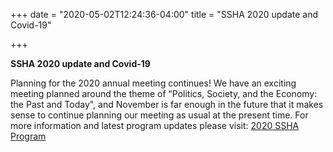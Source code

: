 +++
date = "2020-05-02T12:24:36-04:00"
title = "SSHA 2020 update and Covid-19"

+++

**SSHA 2020 update and Covid-19**

Planning for the 2020 annual meeting continues!  We have an exciting meeting planned around the theme of “Politics, Society, and the Economy:  the Past and Today", and November is far enough in the future that it makes sense to continue planning our meeting as usual at the present time. For more information and latest program updates please visit: <a href="http://ssha2020.ssha.org/" target="_blank">2020 SSHA Program</a>

